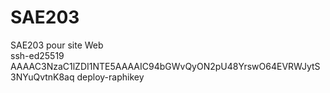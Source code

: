 <h1>SAE203</h1> 
SAE203 pour site Web <br>
ssh-ed25519 AAAAC3NzaC1lZDI1NTE5AAAAIC94bGWvQyON2pU48YrswO64EVRWJytS3NYuQvtnK8aq deploy-raphikey

